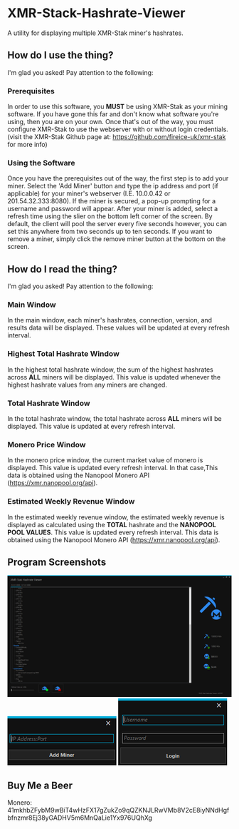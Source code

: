# XMR-Stack-Hashrate-Viewer
A utility for displaying multiple XMR-Stak miner's hashrates.

## How do I use the thing?
I'm glad you asked! Pay attention to the following:

### Prerequisites
In order to use this software, you **MUST** be using XMR-Stak as your mining software. If you have gone this far and don't know what software you're using, then you are on your own. Once that's out of the way, you must configure XMR-Stak to use the webserver with or without login credentials. (visit the XMR-Stak Github page at: https://github.com/fireice-uk/xmr-stak for more info)

### Using the Software
Once you have the prerequisites out of the way, the first step is to add your miner. Select the 'Add Miner' button and type the ip address and port (if applicable) for your miner's webserver (I.E. 10.0.0.42 or 201.54.32.333:8080). If the miner is secured, a pop-up prompting for a username and password will appear. After your miner is added, select a refresh time using the slier on the bottom left corner of the screen. By default, the client will pool the server every five seconds however, you can set this anywhere from two seconds up to ten seconds. If you want to remove a miner, simply click the remove miner button at the bottom on the screen.

## How do I read the thing?
I'm glad you asked! Pay attention to the following:

### Main Window
In the main window, each miner's hashrates, connection, version, and results data will be displayed. These values will be updated at every refresh interval.

### Highest Total Hashrate Window
In the highest total hashrate window, the sum of the highest hashrates across **ALL** miners will be displayed. This value is updated whenever the highest hashrate values from any miners are changed.

### Total Hashrate Window
In the total hashrate window, the total hashrate across **ALL** miners will be displayed. This value is updated at every refresh interval.

### Monero Price Window
In the monero price window, the current market value of monero is displayed. This value is updated every refresh interval. In that case,This data is obtained using the Nanopool Monero API (https://xmr.nanopool.org/api).

### Estimated Weekly Revenue Window
In the estimated weekly revenue window, the estimated weekly revenue is displayed as calculated using the **TOTAL** hashrate and the **NANOPOOL POOL VALUES**. This value is updated every refresh interval. This data is obtained using the Nanopool Monero API (https://xmr.nanopool.org/api).

## Program Screenshots
![GUI1](https://raw.githubusercontent.com/hotrodman106/XMR-Stak-Hashrate-Viewer/master/XMRStakData/Docs/MainScreen.png)
![GUI2](https://raw.githubusercontent.com/hotrodman106/XMR-Stak-Hashrate-Viewer/master/XMRStakData/Docs/AddMinerScreen.png)
![GUI3](https://raw.githubusercontent.com/hotrodman106/XMR-Stak-Hashrate-Viewer/master/XMRStakData/Docs/LoginScreen.png)

## Buy Me a Beer
Monero: 41mkhbZFybM9wBiT4wHzFX17gZukZo9qQZKNJLRwVMb8V2cE8iyNNdHgfbfnzmr8Ej38yGADHV5m6MnQaLie1Yx976UQhXg
